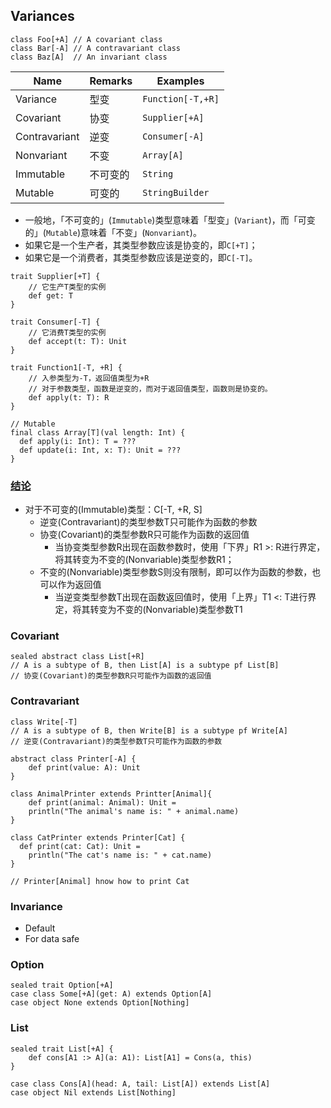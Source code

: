## Variances
```
class Foo[+A] // A covariant class
class Bar[-A] // A contravariant class
class Baz[A]  // An invariant class
```

Name|Remarks|Examples
---|---|---
Variance|型变|`Function[-T,+R]`
Covariant|协变|`Supplier[+A]`
Contravariant|逆变|`Consumer[-A]`
Nonvariant|不变|`Array[A]`
Immutable|不可变的|`String`
Mutable|可变的|`StringBuilder`

*	一般地，「不可变的」(`Immutable`)类型意味着「型变」(`Variant`)，而「可变的」(`Mutable`)意味着「不变」(`Nonvariant`)。
*	如果它是一个生产者，其类型参数应该是协变的，即`C[+T]`；
*	如果它是一个消费者，其类型参数应该是逆变的，即`C[-T]`。

```
trait Supplier[+T] {
	// 它生产T类型的实例
	def get: T
}

trait Consumer[-T] {
	// 它消费T类型的实例
	def accept(t: T): Unit
}

trait Function1[-T, +R] {
	// 入参类型为-T，返回值类型为+R
	// 对于参数类型，函数是逆变的，而对于返回值类型，函数则是协变的。
	def apply(t: T): R
}

// Mutable
final class Array[T](val length: Int) {
  def apply(i: Int): T = ???
  def update(i: Int, x: T): Unit = ???
}
```

### [结论](https://www.jianshu.com/p/fa0c67fe1bc6)
*	对于不可变的(Immutable)类型：C[-T, +R, S]
	* 	逆变(Contravariant)的类型参数T只可能作为函数的参数
	*  协变(Covariant)的类型参数R只可能作为函数的返回值
		*	当协变类型参数R出现在函数参数时，使用「下界」R1 >: R进行界定，将其转变为不变的(Nonvariable)类型参数R1；  
	*  不变的(Nonvariable)类型参数S则没有限制，即可以作为函数的参数，也可以作为返回值
		*	当逆变类型参数T出现在函数返回值时，使用「上界」T1 <: T进行界定，将其转变为不变的(Nonvariable)类型参数T1  

### Covariant
```
sealed abstract class List[+R]
// A is a subtype of B, then List[A] is a subtype pf List[B]
// 协变(Covariant)的类型参数R只可能作为函数的返回值
```

### Contravariant
```
class Write[-T]
// A is a subtype of B, then Write[B] is a subtype pf Write[A]
// 逆变(Contravariant)的类型参数T只可能作为函数的参数
```

```
abstract class Printer[-A] {
	def print(value: A): Unit
}

class AnimalPrinter extends Printter[Animal]{
	def print(animal: Animal): Unit =
    println("The animal's name is: " + animal.name)
}

class CatPrinter extends Printer[Cat] {
  def print(cat: Cat): Unit =
    println("The cat's name is: " + cat.name)
}

// Printer[Animal] hnow how to print Cat
```

### Invariance
*	Default
*	For data safe

### Option
```
sealed trait Option[+A]
case class Some[+A](get: A) extends Option[A]
case object None extends Option[Nothing]
```

### List
```
sealed trait List[+A] {
	def cons[A1 :> A](a: A1): List[A1] = Cons(a, this)
}

case class Cons[A](head: A, tail: List[A]) extends List[A]
case object Nil extends List[Nothing]
```
